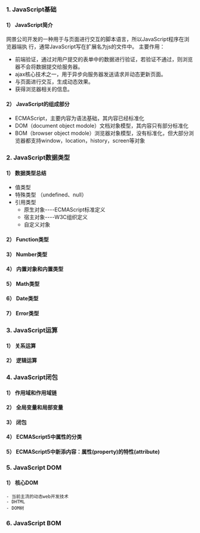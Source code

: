 ### 1. JavaScript基础

#### 1） JavaScript简介
网景公司开发的一种用于与页面进行交互的脚本语言，所以JavaScript程序在浏览器端执 行，通常JavaScript写在扩展名为js的文件中。
主要作用：
+ 前端验证，通过对用户提交的表单中的数据进行验证，若验证不通过，则浏览器不会将数据提交给服务器。
+ ajax核心技术之一，用于异步向服务器发送请求并动态更新页面。
+ 与页面进行交互，生成动态效果。
+ 获得浏览器相关的信息。


#### 2） JavaScript的组成部分
+ ECMAScript，主要内容为语法基础，其内容已经标准化
+ DOM（document object modole）文档对象模型，其内容只有部分标准化
+ BOM（browser object modole）浏览器对象模型，没有标准化，但大部分浏览器都支持window，location，history，screen等对象

### 2. JavaScript数据类型


#### 1）  数据类型总结
- 值类型
- 特殊类型 （undefined、null）
- 引用类型
  * 原生对象----ECMAScript标准定义
  * 宿主对象----W3C组织定义
  * 自定义对象

#### 2） Function类型
#### 3） Number类型
#### 4） 内置对象和内置类型
#### 5） Math类型
#### 6） Date类型
#### 7） Error类型

### 3. JavaScript运算


#### 1） 关系运算
#### 2） 逻辑运算

### 4. JavaScript闭包


#### 1） 作用域和作用域链
#### 2） 全局变量和局部变量
#### 3）  闭包
#### 4） ECMAScript5中属性的分类
#### 5） ECMAScript5中新添内容：属性(property)的特性(attribute)

### 5. JavaScript DOM


#### 1） 核心DOM
    - 当前主流的动态web开发技术
    - DHTML
    - DOM树

### 6. JavaScript BOM


